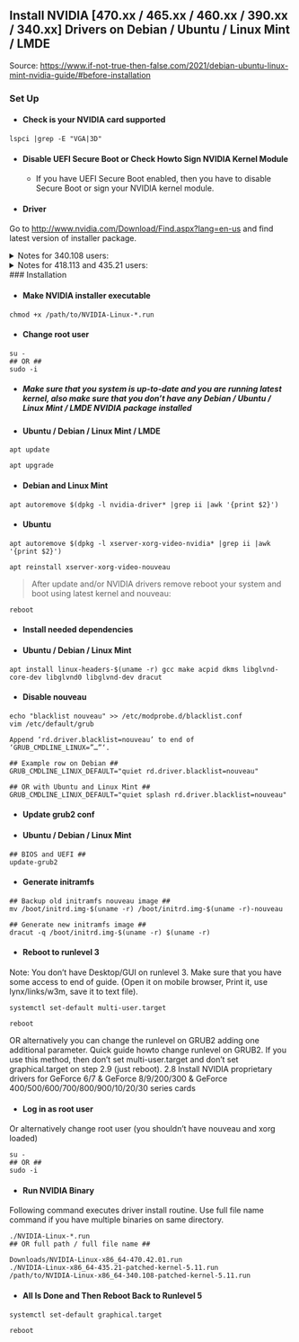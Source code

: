 ## Install NVIDIA [470.xx / 465.xx / 460.xx / 390.xx / 340.xx] Drivers on Debian / Ubuntu / Linux Mint / LMDE

Source: https://www.if-not-true-then-false.com/2021/debian-ubuntu-linux-mint-nvidia-guide/#before-installation

### Set Up
- #### Check is your NVIDIA card supported
```
lspci |grep -E "VGA|3D"
```

- #### Disable UEFI Secure Boot or Check Howto Sign NVIDIA Kernel Module

  - If you have UEFI Secure Boot enabled, then you have to disable Secure Boot or sign your NVIDIA kernel module.

- #### Driver
Go to http://www.nvidia.com/Download/Find.aspx?lang=en-us and find latest version of installer package. 
  
<details><summary>Notes for 340.108 users:</summary>
<p>
340.108 on Debian / Ubuntu / Linux Mint / LMDE Kernel 5.x needs a patched version 
[Download inttf NVIDIA patcher and patch NVIDIA-Linux-x86_64-340.108 for Kernel 5.x](https://www.if-not-true-then-false.com/2020/inttf-nvidia-patcher/)
</p>
</details>

<details><summary>Notes for 418.113 and 435.21 users:</summary>
These are not official NVIDIA LEGACY drivers, but there is example GeForce GTX 1650 Mobile card which is not supported by older or newer drivers. 
[Download inttf NVIDIA patcher and patch NVIDIA-Linux-x86_64-418.113 and NVIDIA-Linux-x86_64-435.21 for Kernel 5.x](https://www.if-not-true-then-false.com/2020/inttf-nvidia-patcher/)
</p>
</details>
### Installation

- #### Make NVIDIA installer executable
```
chmod +x /path/to/NVIDIA-Linux-*.run
```
- #### Change root user
```
su -
## OR ##
sudo -i
```

- ##### Make sure that you system is up-to-date and you are running latest kernel, also make sure that you don’t have any Debian / Ubuntu / Linux Mint / LMDE NVIDIA package installed

- #### Ubuntu / Debian / Linux Mint / LMDE ##
```
apt update

apt upgrade
```
  - #### Debian and Linux Mint
```
apt autoremove $(dpkg -l nvidia-driver* |grep ii |awk '{print $2}')
```
- #### Ubuntu
```
apt autoremove $(dpkg -l xserver-xorg-video-nvidia* |grep ii |awk '{print $2}')

apt reinstall xserver-xorg-video-nouveau
```

> After update and/or NVIDIA drivers remove reboot your system and boot using latest kernel and nouveau:
```
reboot
```

- #### Install needed dependencies

- #### Ubuntu / Debian / Linux Mint
```
apt install linux-headers-$(uname -r) gcc make acpid dkms libglvnd-core-dev libglvnd0 libglvnd-dev dracut
```

- #### Disable nouveau
```
echo "blacklist nouveau" >> /etc/modprobe.d/blacklist.conf
vim /etc/default/grub

Append ‘rd.driver.blacklist=nouveau’ to end of ‘GRUB_CMDLINE_LINUX=”…”‘.

## Example row on Debian ##
GRUB_CMDLINE_LINUX_DEFAULT="quiet rd.driver.blacklist=nouveau"

## OR with Ubuntu and Linux Mint ##
GRUB_CMDLINE_LINUX_DEFAULT="quiet splash rd.driver.blacklist=nouveau"
```

- #### Update grub2 conf

- #### Ubuntu / Debian / Linux Mint
```
## BIOS and UEFI ##
update-grub2
```
- #### Generate initramfs
```
## Backup old initramfs nouveau image ##
mv /boot/initrd.img-$(uname -r) /boot/initrd.img-$(uname -r)-nouveau
 
## Generate new initramfs image ##
dracut -q /boot/initrd.img-$(uname -r) $(uname -r)
```
- #### Reboot to runlevel 3
Note: You don’t have Desktop/GUI on runlevel 3. Make sure that you have some access to end of guide. (Open it on mobile browser, Print it, use lynx/links/w3m, save it to text file).
```
systemctl set-default multi-user.target

reboot
```
OR alternatively you can change the runlevel on GRUB2 adding one additional parameter. Quick guide howto change runlevel on GRUB2. If you use this method, then don’t set multi-user.target and don’t set graphical.target on step 2.9 (just reboot).
2.8 Install NVIDIA proprietary drivers for GeForce 6/7 & GeForce 8/9/200/300 & GeForce 400/500/600/700/800/900/10/20/30 series cards

- #### Log in as root user
Or alternatively change root user (you shouldn’t have nouveau and xorg loaded)
```
su -
## OR ##
sudo -i
```
- #### Run NVIDIA Binary

Following command executes driver install routine. Use full file name command if you have multiple binaries on same directory.
```
./NVIDIA-Linux-*.run
## OR full path / full file name ##

Downloads/NVIDIA-Linux-x86_64-470.42.01.run
./NVIDIA-Linux-x86_64-435.21-patched-kernel-5.11.run
/path/to/NVIDIA-Linux-x86_64-340.108-patched-kernel-5.11.run
```

- #### All Is Done and Then Reboot Back to Runlevel 5
```
systemctl set-default graphical.target

reboot
```
